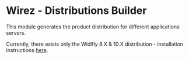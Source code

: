 Wirez - Distributions Builder
==============================

This module generates the product distribution for different applications servers.             

Currently, there exists only the Widlfly 8.X & 10.X distribution - installation instructions [here](./src/main/wildfly8/README.md).
